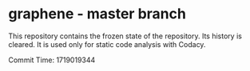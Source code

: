 # graphene - master branch

This repository contains the frozen state of the repository.
Its history is cleared. It is used only for static code
analysis with Codacy.

Commit Time: 1719019344